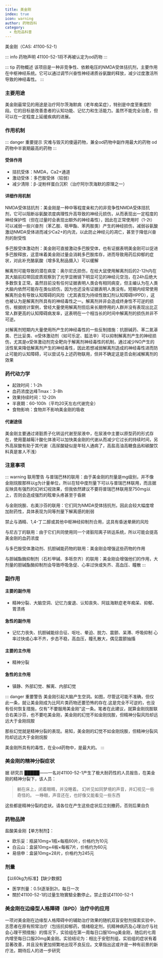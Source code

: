 ```yaml
---
title: 美金刚
index: true
icon: warning
author: 药物百科
category:
  - 危险品科普
---
```


美金刚（CAS: 41100-52-1）

::: info 药物声明
41100-52-1将不再被认定为od药物
:::

::: tip 药物概述
该项目是一种非竞争性、依赖电压的NMDA受体拮抗剂，主要作用在中枢神经系统。它可以通过调节兴奋性神经递质谷氨酸的释放，减少过度激活所导致的神经毒性。
:::

### 主要用途
美金刚最常见的用途是治疗阿尔茨海默病（老年痴呆症），特别是中度至重度阶段。它的目标是改善患者的认知功能、记忆力和生活能力。虽然不能完全治愈，但可以在一定程度上延缓疾病的进展。

### 作用机制
::: danger 重要提示
灾难与毁灭的傻逼药物，兼全od药物中副作用最大的药物 od药物中半衰期最高的药物
:::

#### 受体作用
- 拮抗受体：NMDA，Ca2+通道
- 激动受体：多巴胺受体（较弱）
- 减少清除：β-淀粉样蛋白沉积（治疗阿尔茨海默的原理之一）

#### 详细作用机制
NMDA受体拮抗剂：美金刚是一种中等程度亲和力的非竞争性NMDA受体拮抗剂，它可以阻断谷氨酸浓度病理性升高导致的神经元损伤，从而表现出一定程度的神经保护性（但在过量时会表现出额外的神经毒性），因此在正常使用时（1-2t）可以减弱一些兴奋剂（苯乙胺、哌甲酯、苯丙胺类）产生的神经损伤，减弱谷氨酸激动NMDA受体进而减少Ca2+的内流，以此防止神经元的凋亡，甚至于降低兴奋剂的耐受性

多巴胺受体激动剂：美金刚可直接激动多巴胺受体，也有证据表明美金刚可以促进多巴胺释放，这意味着美金刚过量会消耗多巴胺库存，进而导致用药后抑郁的症状，对此补充酪氨酸（增多乳制品摄入）可以缓解

解离剂可能导致的潜在病变：奥尔尼氏损伤，在给大鼠使用解离剂后的2-12h内在其大脑前扣带回皮质观察到了光学显微镜下明显可见的神经元空泡，在24h后绝大多数恢复正常。虽然目前没有任何证据表明人类会有相同病变，但主编认为在人类大脑内依然可能存在类似损伤，因为也还没有证据表明人类没有。短期内经常使用解离剂会有导致认知障碍的风险（尤其表现为持续性致幻剂认知障碍HPPD），这也被认为是解离剂所具有的神经毒性之一。解离剂并非会造成终身性不可逆的损伤，根据统计案例，曾经大量使用解离剂但后来长期停用的人群并没有表现出比正常人群更高的认知障碍病发率，这表明在一个相当长的时间中解离剂的损伤并非不可逆。

对解离剂短期内大量使用所产生的神经毒性的一些反制措施：抗胆碱药、苯二氮䓬类、巴比妥类、α受体激动剂（如可乐定、胍法辛）可以抑制解离剂产生的神经损伤，尤其是α受体激动剂完全靶向于解离剂神经毒性的机制，通过减少NO产生的活性氧来降低解离剂产生的神经毒性，因此若想减弱解离剂造成的神经毒性进而防止可能的认知障碍，可以尝试与上述药物联用，但并不确定这是否会削减解离剂的效果

### 药代动力学
- 起效时间：1-2h
- 血药浓度达峰Tmax：3-8h
- 效果持续时间：12-20h
- 半衰期：60-100h（平均20天左右代谢完全）
- 食物影响：食物并不影响美金刚的吸收

#### 代谢途径
美金刚主要通过肾脏质子化转运代谢至尿液中，在尿液中主要以原型药的形式存在，使用蔓越莓汁酸化体液可以加快美金刚的代谢从而减少它过长的持续时间，另外高尿酸有助于其代谢（高尿酸疑似是年轻人通病了，高盐高油高糖食品和碳酸饮料真是害人不浅）

### 注意事项
::: warning 联用警告
与普瑞巴林的联用：由于美金刚的剂量是mg级别，并不像金刚烷胺那样以g为计量单位，所以在轻中度剂量下可以与普瑞巴林联用，而且据反映具有强烈的幻听幻视效果，但我依然建议不要将普瑞巴林联用至750mg以上，否则会造成强烈的眩晕头疼甚至于昏厥

与金刚烷胺、右美沙芬的联用：它们同为NMDA受体拮抗剂，因此会较大幅度增加耐药性，具体表现为同等剂量下解离感的削弱

禁止与酒精、1,4-丁二醇或其他中枢神经抑制剂合用，这具有昏迷晕厥的风险

与尼古丁的联用：由于它们共同使用同一个肾脏阳离子转运系统，所以可能会提高美金刚的血药浓度

与多巴胺受体激动剂、抗胆碱能药物的联用：美金刚会增强这些药物的作用

与胆碱酯酶抑制剂（石杉甲碱、多哌奈齐）的联用：美金刚会增强他们的作用，大剂量的胆碱酯酶抑制剂会导致呼吸急促、心率过快或失齐、高血压、瞳散
:::

### 副作用
#### 主要的副作用
- 精神分裂、大脑空洞、记忆力废退、认知丧失、阿兹海默症老年痴呆、抑郁、胃溃疡

#### 急性的副作用
- 记忆力丧失、抗胆碱能综合征、呕吐、晕迫、脱力、震颤、呆滞、呼吸抑制 心率过快或心率不齐，步态不稳，高血压，瞳孔散大，偶见震颤抽搐

#### 主要的主作用
- 精神分裂

#### 急性的主作用
- 镇静、外部幻觉、解离、内部幻觉

::: danger 重要警告
美金刚引起大脑产生空洞。如图，尽管这可能不准确，但仅此一条，就让美金刚成为比阿片类药物还要恐怖的存在.这是完全不可逆的，也没有任何恢复措施，仅有"不要服用美金刚"这一条。笔者在此建议，就算金刚烷胺联合右美沙芬，也不要吃美金刚，美金刚的幻觉不如金刚烷胺，但精神分裂风险却远远大于金刚烷胺

那些幻觉就是精神分裂的表现。易知，美金刚的幻觉不如金刚烷胺，但精神分裂风险却远远大于金刚烷胺

美金刚所具有的毒性，在全od药物中，是最大的。
:::

### 美金刚的精神分裂症状
据 研究员 █████——一名对41100-52-1产生了极大耐药性的人员报告，在美金刚的精神分裂下，该人员：

> 躺在床上，闭着眼睛，并没睡着。
> 幻听见如同梦境的声音，并幻视见一些奇怪的。
> 一睁眼，声音还在，也好像又能看见一些东西

这些都是精神分裂的症状。请各位在产生这些症状后立刻撤药，否则后果自负

### 药物品牌
盐酸美金刚【单方制剂】：

- 欧乐妥：瓶装10mg×1瓶×每瓶60片，价格约为10元
- 白云山：盒装10mg×4板×每板7片，价格约为60元
- 易倍申：盒装10mg×28片，价格约为245元

### 剂量
【以60kg为标准】【缺少数据】

- 医学剂量：0.5t逐渐到2t，每日一次
- 關於41100-52-1的过量生物實驗全數停止。禁止尝试41100-52-1

### 美金刚在边缘型人格障碍（BPD）治疗中的应用
一项对美金刚在边缘型人格障碍中的辅助治疗效果的随机双盲安慰剂探索实验中，志愿者在原有照常治疗（包括抗抑郁药，情绪稳定剂，抗精神病药及心理治疗与社会心理干预措施）的情况下，实验组在第一周每日口服10mg美金刚，随后的七周内增至每日口服20mg美金刚。实验结论为：相比于安慰剂组，实验组的症状有着显著改善，并且没有更加频繁地出现不良反应。文章指出这或许是一种有前景的新疗法，期待后人的进一步研究